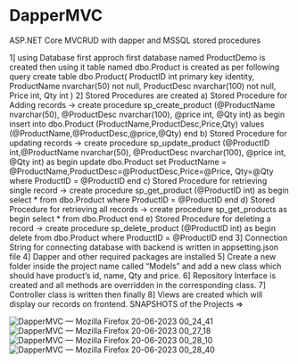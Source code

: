 # DapperMVC
ASP.NET Core MVCRUD with dapper and MSSQL stored procedures 

1] using Database first approch first database named ProductDemo is created then using it table named dbo.Product is created as per following query
 create table dbo.Product(
ProductID int primary key identity,
ProductName nvarchar(50) not null,
ProductDesc nvarchar(100) not null,
Price int, Qty int )
2] Stored Procedures are created
 a) Stored Procedure for Adding records ->
    create procedure sp_create_product
    (@ProductName nvarchar(50), @ProductDesc nvarchar(100), @price int, @Qty int)
    as begin
	  insert into dbo.Product (ProductName,ProductDesc,Price,Qty) values (@ProductName,@ProductDesc,@price,@Qty) 
	  end
b) Stored Procedure for updating records ->
  create procedure sp_update_product
  (@ProductID int,@ProductName nvarchar(50), @ProductDesc nvarchar(100), @price int, @Qty int)
  as begin
	update dbo.Product set ProductName = @ProductName,ProductDesc=@ProductDesc,Price=@Price, Qty=@Qty where ProductID = @ProductID
	end
c) Stored Procedure for retrieving single record ->
  create procedure sp_get_product
  (@ProductID int)
  as begin
	select * from dbo.Product where ProductID = @ProductID
	end
d) Stored Procedure for retrieving all records ->
  create procedure sp_get_products
  as begin
	select * from dbo.Product
	end
e) Stored Procedure for deleting a record ->
  create procedure sp_delete_product
  (@ProductID int)
  as begin
	delete from dbo.Product where ProductID = @ProductID
	end
 3] Connection String for connecting database with backend is written in appsetting.json file
 4] Dapper and other required packages are installed
 5] Create a new folder inside the project name called “Models” and add a new class which should have product’s id, name, Qty and price. 
 6] Repository Interface is created and all methods are overridden in the corresponding class.
 7] Controller class is written then finally
 8] Views are created which will display our records on frontend.
 SNAPSHOTS of the Projects =>
 
 ![DapperMVC — Mozilla Firefox 20-06-2023 00_24_41](https://github.com/bketan/DapperMVC/assets/113464974/ca01daed-19ea-4299-be31-45399bccfb5a)
![DapperMVC — Mozilla Firefox 20-06-2023 00_27_18](https://github.com/bketan/DapperMVC/assets/113464974/8764a5dd-0bb5-4474-9e53-bbd17bfa8389)
![DapperMVC — Mozilla Firefox 20-06-2023 00_28_10](https://github.com/bketan/DapperMVC/assets/113464974/e4a2fd9c-5470-495a-9232-13abfa857f14)
![DapperMVC — Mozilla Firefox 20-06-2023 00_28_40](https://github.com/bketan/DapperMVC/assets/113464974/dad29a23-1158-437e-9982-5211bfb3f38a)

